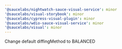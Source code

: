 ```yaml
---
'@saucelabs/nightwatch-sauce-visual-service': minor
'@saucelabs/visual-storybook': minor
'@saucelabs/cypress-visual-plugin': minor
'@saucelabs/wdio-sauce-visual-service': minor
'@saucelabs/visual': minor
---
```


Change default diffingMethod to BALANCED
